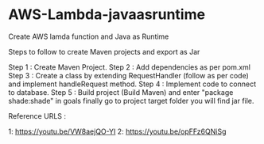 # AWS-Lambda-javaasruntime
Create AWS lamda function and Java as Runtime

  Steps to follow to create Maven projects and export as Jar
  
  Step 1 : Create Maven Project.
  Step 2 : Add dependencies as per pom.xml
  Step 3 : Create a class by extending RequestHandler (follow as per code) and implement handleRequest method.
  Step 4 : Implement code to connect to database.
  Step 5 : Build project (Build Maven) and enter "package shade:shade" in goals
  finally go to project target folder you will find jar file.
  
  Reference URLS :
  
  1:  https://youtu.be/VW8aejQO-YI
  2:  https://youtu.be/opFFz6QNiSg
